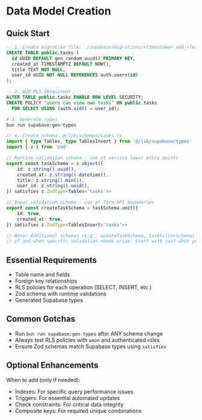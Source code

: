 # Data Model Creation

## Quick Start

```sql
-- 1. Create migration file: ./supabase/migrations/<timestamp>_add_<feature>.sql
CREATE TABLE public.tasks (
  id UUID DEFAULT gen_random_uuid() PRIMARY KEY,
  created_at TIMESTAMPTZ DEFAULT NOW(),
  title TEXT NOT NULL,
  user_id UUID NOT NULL REFERENCES auth.users(id)
);

-- 2. Add RLS (Required)
ALTER TABLE public.tasks ENABLE ROW LEVEL SECURITY;
CREATE POLICY "users can view own tasks" ON public.tasks
  FOR SELECT USING (auth.uid() = user_id);
```

```bash
# 3. Generate types
bun run supabase:gen-types
```

```typescript
// 4. Create schema: @/lib/schemas/tasks.ts
import { type Tables, type TablesInsert } from '@/lib/supabase/types'
import { z } from 'zod'

// Runtime validation schema - use at service layer entry points
export const taskSchema = z.object({
    id: z.string().uuid(),
    created_at: z.string().datetime(),
    title: z.string().min(1),
    user_id: z.string().uuid(),
}) satisfies z.ZodType<Tables<'tasks'>>

// Input validation schema - use at form/API boundaries
export const createTaskSchema = taskSchema.omit({
    id: true,
    created_at: true,
}) satisfies z.ZodType<TablesInsert<'tasks'>>

// Note: Additional schemas (e.g., updateTaskSchema, taskFilterSchema) can be added
// if and when specific validation needs arise. Start with just what you need.
```

## Essential Requirements

- Table name and fields
- Foreign key relationships
- RLS policies for each operation (SELECT, INSERT, etc.)
- Zod schema with runtime validations
- Generated Supabase types

## Common Gotchas

- Run `bun run supabase:gen-types` after ANY schema change
- Always test RLS policies with `anon` and authenticated roles
- Ensure Zod schemas match Supabase types using `satisfies`

## Optional Enhancements

When to add (only if needed):

- Indexes: For specific query performance issues
- Triggers: For essential automated updates
- Check constraints: For critical data integrity
- Composite keys: For required unique combinations
